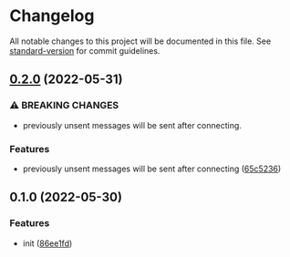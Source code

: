 # Changelog

All notable changes to this project will be documented in this file. See [standard-version](https://github.com/conventional-changelog/standard-version) for commit guidelines.

## [0.2.0](https://github.com/BlackGlory/extra-websocket/compare/v0.1.0...v0.2.0) (2022-05-31)


### ⚠ BREAKING CHANGES

* previously unsent messages will be sent after connecting.

### Features

* previously unsent messages will be sent after connecting ([65c5236](https://github.com/BlackGlory/extra-websocket/commit/65c5236f966a2df72bd099b598f800b604551d24))

## 0.1.0 (2022-05-30)


### Features

* init ([86ee1fd](https://github.com/BlackGlory/extra-websocket/commit/86ee1fd768dd68f7ccea3be04b32fc009beaa76e))
